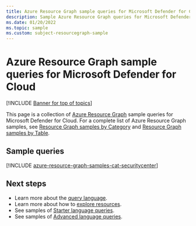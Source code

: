 ```yaml
---
title: Azure Resource Graph sample queries for Microsoft Defender for Cloud
description: Sample Azure Resource Graph queries for Microsoft Defender for Cloud showing use of resource types and tables to access Microsoft Defender for Cloud related resources and properties.
ms.date: 01/20/2022
ms.topic: sample
ms.custom: subject-resourcegraph-sample
---
```

# Azure Resource Graph sample queries for Microsoft Defender for Cloud

[!INCLUDE [Banner for top of topics](./includes/banner.md)]

This page is a collection of [Azure Resource Graph](../governance/resource-graph/overview.md) sample
queries for Microsoft Defender for Cloud. For a complete list of Azure Resource Graph samples, see
[Resource Graph samples by Category](../governance/resource-graph/samples/samples-by-category.md)
and [Resource Graph samples by Table](../governance/resource-graph/samples/samples-by-table.md).

## Sample queries

[!INCLUDE [azure-resource-graph-samples-cat-securitycenter](../../includes/resource-graph/samples/bycat/azure-security-center.md)]

## Next steps

- Learn more about the [query language](../governance/resource-graph/concepts/query-language.md).
- Learn more about how to [explore resources](../governance/resource-graph/concepts/explore-resources.md).
- See samples of [Starter language queries](../governance/resource-graph/samples/starter.md).
- See samples of [Advanced language queries](../governance/resource-graph/samples/advanced.md).

